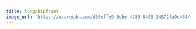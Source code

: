 ```yaml
---
title: longshipfront
image_url: 'https://ucarecdn.com/d56effe9-3ebe-4259-84f5-24872fa9c484/'
---
```


